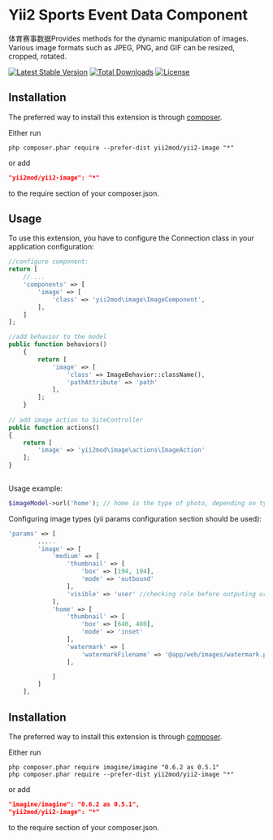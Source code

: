 Yii2 Sports Event Data Component
==========

体育赛事数据Provides methods for the dynamic manipulation of images. Various image formats such as JPEG, PNG, and GIF can be resized, cropped, rotated.

[![Latest Stable Version](https://poser.pugx.org/yii2mod/yii2-image/v/stable)](https://packagist.org/packages/yii2mod/yii2-image) [![Total Downloads](https://poser.pugx.org/yii2mod/yii2-image/downloads)](https://packagist.org/packages/yii2mod/yii2-image) [![License](https://poser.pugx.org/yii2mod/yii2-image/license)](https://packagist.org/packages/yii2mod/yii2-image)

Installation   
------------

The preferred way to install this extension is through [composer](http://getcomposer.org/download/).

Either run

```
php composer.phar require --prefer-dist yii2mod/yii2-image "*"
```

or add

```json
"yii2mod/yii2-image": "*"
```

to the require section of your composer.json.

Usage
-----

To use this extension, you have to configure the Connection class in your application configuration:

```php
//configure component:
return [
    //....
    'components' => [
        'image' => [
            'class' => 'yii2mod\image\ImageComponent',
        ],
    ]
];

//add behavior to the model 
public function behaviors()
    {
        return [
            'image' => [
                'class' => ImageBehavior::className(),
                'pathAttribute' => 'path'
            ],
        ];
    }
    
// add image action to SiteController
public function actions()
{
    return [
        'image' => 'yii2mod\image\actions\ImageAction'
    ];
}
 
```
Usage example:
```php
$imageModel->url('home'); // home is the type of photo, depending on type resize/crop/watermark/etc actions will happen
```

Configuring image types (yii params configuration section should be used):
```php
'params' => [
        .....
        'image' => [
            'medium' => [
                'thumbnail' => [
                    'box' => [194, 194],
                    'mode' => 'outbound'
                ],
                'visible' => 'user' //checking role before outputing url
            ],
            'home' => [
                'thumbnail' => [
                    'box' => [640, 480],
                    'mode' => 'inset'
                ],
                'watermark' => [
                    'watermarkFilename' => '@app/web/images/watermark.png'
                ],

            ]
        ]
    ],
```

Installation
------------

The preferred way to install this extension is through [composer](http://getcomposer.org/download/).

Either run

```
php composer.phar require imagine/imagine "0.6.2 as 0.5.1"
php composer.phar require --prefer-dist yii2mod/yii2-image "*"
```

or add

```json
"imagine/imagine": "0.6.2 as 0.5.1",
"yii2mod/yii2-image": "*"
```

to the require section of your composer.json.
